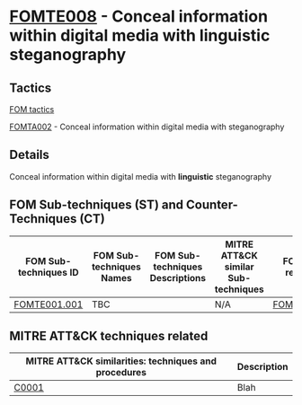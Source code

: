 # [FOMTE008](https://github.com/blue101010/FOM/blob/main/techniques/FOMTE008.md) - Conceal information within digital media with **linguistic** steganography

## Tactics

[FOM tactics](https://github.com/blue101010/FOM/blob/main/tactics/tactics.md)

[FOMTA002](https://github.com/blue101010/FOM/blob/main/tactics/FOMTA002.md) - Conceal information within digital media with steganography

## Details

Conceal information within digital media with **linguistic** steganography


## FOM Sub-techniques (ST) and Counter-Techniques (CT)

| FOM Sub-techniques ID   | FOM Sub-techniques Names | FOM Sub-techniques Descriptions | MITRE ATT&CK similar Sub-techniques            | FOM CT related
| ---------------------- |-----------  | -------------------|-------------------------------------------|----------------
|  [FOMTE001.001](https://github.com/blue101010/FOM/blob/main/techniques/FOMTE001.001.md)                      | TBC         |                    | N/A |  [FOMCTE001](https://github.com/blue101010/FOM/blob/main/countertechniques/FOMCTE001.md)   |


## MITRE ATT&CK techniques related

|  MITRE ATT&CK similarities: techniques and procedures |       Description               |
| --------------------------------------------------- | ----------------------------------|
|  [C0001](https://attack.mitre.org/software/S0150/)  | Blah |

